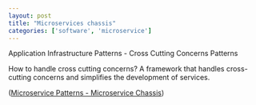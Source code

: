 ```yaml
---
layout: post
title: "Microservices chassis"
categories: ['software', 'microservice']
---
```


Application Infrastructure Patterns - Cross Cutting Concerns Patterns

How to handle cross cutting concerns?
A framework that handles cross-cutting concerns and simplifies the development
of services.

([Microservice Patterns - Microservice Chassis](http://microservices.io/patterns/microservice-chassis.html))
